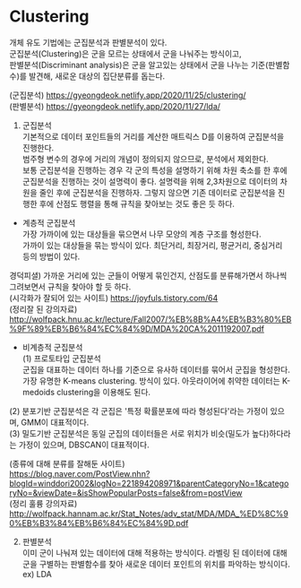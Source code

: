 # Clustering

개체 유도 기법에는 군집분석과 판별분석이 있다. <br>
군집분석(Clustering)은 군을 모르는 상태에서 군을 나눠주는 방식이고, <br>
판별분석(Discriminant analysis)은 군을 알고있는 상태에서 군을 나누는 기준(판별함수)를 발견해, 새로운 대상의 집단분류를 돕는다.

(군집분석) https://gyeongdeok.netlify.app/2020/11/25/clustering/ <br>
(판별분석) https://gyeongdeok.netlify.app/2020/11/27/lda/ 

1. 군집분석 <br>
 기본적으로 데이터 포인트들의 거리를 계산한 매트릭스 D를 이용하여 군집분석을 진행한다. <br>
 범주형 변수의 경우에 거리의 개념이 정의되지 않으므로, 분석에서 제외한다. <br>
 보통 군집분석을 진행하는 경우 각 군의 특성을 설명하기 위해 차원 축소를 한 후에 군집분석을 진행하는 것이 설명력이 좋다. 설명력을 위해 2,3차원으로 데이터의 차원을 줄인 후에 군집분석을 진행하자. 그렇지 않으면 기존 데이터로 군집분석을 진행한 후에 산점도 행렬을 통해 규칙을 찾아보는 것도 좋은 듯 하다.
 
- 계층적 군집분석<br>
 가장 가까이에 있는 대상들을 묶으면서 나무 모양의 계층 구조를 형성한다. <br>
 가까이 있는 대상들을 묶는 방식이 있다. 최단거리, 최장거리, 평균거리, 중심거리 등의 방법이 있다. <br>
 
 경덕피셜) 가까운 거리에 있는 군들이 어떻게 묶인건지, 산점도를 분류해가면서 하나씩 그려보면서 규칙을 찾아야 할 듯 하다. <br>
 (시각화가 잘되어 있는 사이트) https://joyfuls.tistory.com/64 <br>
 (정리잘 된 강의자료) <br> http://wolfpack.hnu.ac.kr/lecture/Fall2007/%EB%8B%A4%EB%B3%80%EB%9F%89%EB%B6%84%EC%84%9D/MDA%20CA%2011192007.pdf
 
 - 비계층적 군집분석<br> 
  (1) 프로토타입 군집분석<br>
   군집을 대표하는 데이터 하나를 기준으로 유사하 데이터를 묶어서 군집을 형성한다. <br>
   가장 유명한 K-means clustering. 방식이 있다. 아웃라이어에 취약한 데이터는 K-medoids clustering을 이용해도 된다.<br>
 
  (2) 분포기반 군집분석은 각 군집은 '특정 확률분포에 따라 형성된다'라는 가정이 있으며, GMM이 대표적이다.<br>
  (3) 밀도기반 군집분석은 동일 군집의 데이터들은 서로 위치가 비슷(밀도가 높다)하다라는 가정이 있으며, DBSCAN이 대표적이다.
 
 (종류에 대해 분류를 잘해둔 사이트)<br> https://blog.naver.com/PostView.nhn?blogId=winddori2002&logNo=221894208971&parentCategoryNo=1&categoryNo=&viewDate=&isShowPopularPosts=false&from=postView <br>
 (정리 훌륭 강의자료) <br>http://wolfpack.hannam.ac.kr/Stat_Notes/adv_stat/MDA/MDA_%ED%8C%90%EB%B3%84%EB%B6%84%EC%84%9D.pdf
 
 2. 판별분석 <br>
  이미 군이 나눠져 있는 데이터에 대해 적용하는 방식이다. 라벨링 된 데이터에 대해 군을 구별하는 판별함수를 찾아 새로운 데이터 포인트의 위치를 파악하는 방식이다.
  ex) LDA

